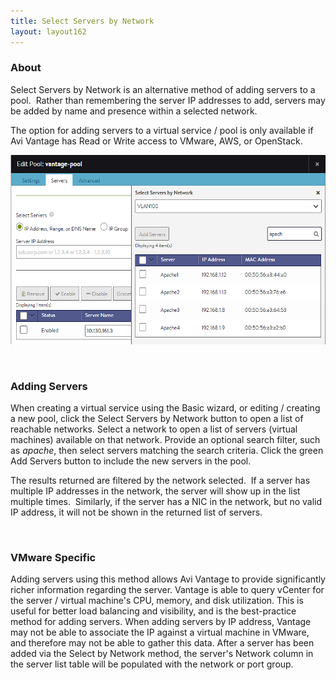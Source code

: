 ```yaml
---
title: Select Servers by Network
layout: layout162
---
```

### About

Select Servers by Network is an alternative method of adding servers to a pool.  Rather than remembering the server IP addresses to add, servers may be added by name and presence within a selected network.

The option for adding servers to a virtual service / pool is only available if Avi Vantage has Read or Write access to VMware, AWS, or OpenStack.

<a href="img/SelectbyNetwork.png"><img class="wp-image-876 aligncenter" src="img/SelectbyNetwork.png" alt="SelectbyNetwork" width="553" height="303"></a>

 

### Adding Servers

When creating a virtual service using the Basic wizard, or editing / creating a new pool, click the Select Servers by Network button to open a list of reachable networks. Select a network to open a list of servers (virtual machines) available on that network. Provide an optional search filter, such as *apache*, then select servers matching the search criteria. Click the green Add Servers button to include the new servers in the pool.

The results returned are filtered by the network selected.  If a server has multiple IP addresses in the network, the server will show up in the list multiple times.  Similarly, if the server has a NIC in the network, but no valid IP address, it will not be shown in the returned list of servers.

 

### VMware Specific

Adding servers using this method allows Avi Vantage to provide significantly richer information regarding the server. Vantage is able to query vCenter for the server / virtual machine's CPU, memory, and disk utilization. This is useful for better load balancing and visibility, and is the best-practice method for adding servers. When adding servers by IP address, Vantage may not be able to associate the IP against a virtual machine in VMware, and therefore may not be able to gather this data. After a server has been added via the Select by Network method, the server's Network column in the server list table will be populated with the network or port group.
